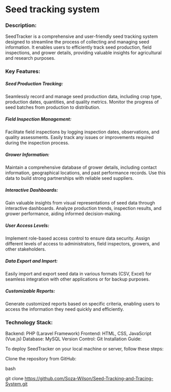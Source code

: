 
 <h1>Seed tracking system</h1>

 <h3>Description:</h3>

SeedTracker is a comprehensive and user-friendly seed tracking system designed to streamline the process of collecting and managing seed information. It enables users to efficiently track seed production, field inspections, and grower details, providing valuable insights for agricultural and research purposes.

<h3>Key Features:</h3>

<h5>Seed Production Tracking: </h5> Seamlessly record and manage seed production data, including crop type, production dates, quantities, and quality metrics. Monitor the progress of seed batches from production to distribution.

<h5>Field Inspection Management:</h5> Facilitate field inspections by logging inspection dates, observations, and quality assessments. Easily track any issues or improvements required during the inspection process.

<h5>Grower Information:</h5> Maintain a comprehensive database of grower details, including contact information, geographical locations, and past performance records. Use this data to build strong partnerships with reliable seed suppliers.

<h5>Interactive Dashboards:</h5> Gain valuable insights from visual representations of seed data through interactive dashboards. Analyze production trends, inspection results, and grower performance, aiding informed decision-making.

<h5>User Access Levels: </h5> Implement role-based access control to ensure data security. Assign different levels of access to administrators, field inspectors, growers, and other stakeholders.

<h5>Data Export and Import:</h5> Easily import and export seed data in various formats (CSV, Excel) for seamless integration with other applications or for backup purposes.

<h5>Customizable Reports: </h5> Generate customized reports based on specific criteria, enabling users to access the information they need quickly and efficiently.

<h3>Technology Stack: </h3>

Backend: PHP (Laravel Framework)
Frontend: HTML, CSS, JavaScript (Vue.js)
Database: MySQL
Version Control: Git
Installation Guide:

To deploy SeedTracker on your local machine or server, follow these steps:

Clone the repository from GitHub:

bash

git clone https://github.com/Soza-Wilson/Seed-Tracking-and-Tracing-System.git



